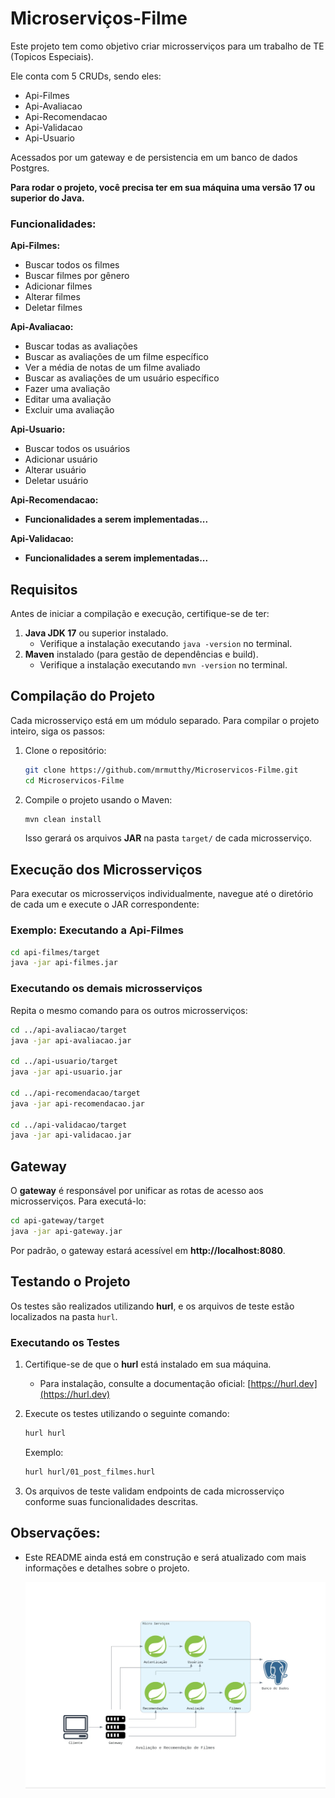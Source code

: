 # Microserviços-Filme

Este projeto tem como objetivo criar microsserviços para um trabalho de TE (Topicos Especiais).

Ele conta com 5 CRUDs, sendo eles:

- Api-Filmes
- Api-Avaliacao
- Api-Recomendacao
- Api-Validacao
- Api-Usuario

Acessados por um gateway e de persistencia em um banco de dados Postgres.

**Para rodar o projeto, você precisa ter em sua máquina uma versão 17 ou superior do Java.**

### Funcionalidades:

**Api-Filmes:**

- Buscar todos os filmes
- Buscar filmes por gênero
- Adicionar filmes
- Alterar filmes
- Deletar filmes

**Api-Avaliacao:**

- Buscar todas as avaliações
- Buscar as avaliações de um filme específico
- Ver a média de notas de um filme avaliado
- Buscar as avaliações de um usuário específico
- Fazer uma avaliação
- Editar uma avaliação
- Excluir uma avaliação

**Api-Usuario:**

- Buscar todos os usuários
- Adicionar usuário
- Alterar usuário
- Deletar usuário

**Api-Recomendacao:**

- **Funcionalidades a serem implementadas...**

**Api-Validacao:**

- **Funcionalidades a serem implementadas...**

## Requisitos

Antes de iniciar a compilação e execução, certifique-se de ter:

1. **Java JDK 17** ou superior instalado. 
   - Verifique a instalação executando `java -version` no terminal.
2. **Maven** instalado (para gestão de dependências e build).
   - Verifique a instalação executando `mvn -version` no terminal.

## Compilação do Projeto

Cada microsserviço está em um módulo separado. Para compilar o projeto inteiro, siga os passos:

1. Clone o repositório:
   ```bash
   git clone https://github.com/mrmutthy/Microservicos-Filme.git
   cd Microservicos-Filme
   ```

2. Compile o projeto usando o Maven:
   ```bash
   mvn clean install
   ```
   Isso gerará os arquivos **JAR** na pasta `target/` de cada microsserviço.

## Execução dos Microsserviços

Para executar os microsserviços individualmente, navegue até o diretório de cada um e execute o JAR correspondente:

### Exemplo: Executando a Api-Filmes
```bash
cd api-filmes/target
java -jar api-filmes.jar
```

### Executando os demais microsserviços
Repita o mesmo comando para os outros microsserviços:

```bash
cd ../api-avaliacao/target
java -jar api-avaliacao.jar

cd ../api-usuario/target
java -jar api-usuario.jar

cd ../api-recomendacao/target
java -jar api-recomendacao.jar

cd ../api-validacao/target
java -jar api-validacao.jar
```

## Gateway

O **gateway** é responsável por unificar as rotas de acesso aos microsserviços. Para executá-lo:

```bash
cd api-gateway/target
java -jar api-gateway.jar
```

Por padrão, o gateway estará acessível em **http://localhost:8080**.

## Testando o Projeto

Os testes são realizados utilizando **hurl**, e os arquivos de teste estão localizados na pasta `hurl`. 

### Executando os Testes

1. Certifique-se de que o **hurl** está instalado em sua máquina.
   - Para instalação, consulte a documentação oficial: [https://hurl.dev](https://hurl.dev)

2. Execute os testes utilizando o seguinte comando:
   ```bash
   hurl hurl
   ```
   
   Exemplo:
   ```bash
   hurl hurl/01_post_filmes.hurl
   ```

3. Os arquivos de teste validam endpoints de cada microsserviço conforme suas funcionalidades descritas.

## Observações:

- Este README ainda está em construção e será atualizado com mais informações e detalhes sobre o projeto.

  <img src="https://github.com/mrmutthy/Microservicos-Filme/blob/main/imagem.jpeg" alt="Logo do projeto">
